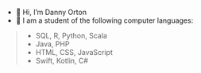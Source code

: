 - 👋 Hi, I’m Danny Orton
- 👀 I am a student of the following computer languages:
> * SQL, R, Python, Scala
> * Java, PHP
> * HTML, CSS, JavaScript
> * Swift, Kotlin, C#

<!---
dannyvorton/dannyvorton is a ✨ special ✨ repository because its `README.md` (this file) appears on your GitHub profile.
You can click the Preview link to take a look at your changes.
--->
